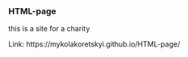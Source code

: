 <h3>HTML-page</h3>

<p>this is a site for a charity<p/>

<p>Link: https://mykolakoretskyi.github.io/HTML-page/<p/>
